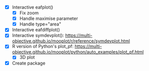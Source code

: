  - [x] Interactive eafplot()
   - [x] Fix zoom
   - [x] Handle maximise parameter
   - [x] Handle type="area"
 - [x] Interactive eafdiffplot()
 - [x] Interactive symdevplot():
https://multi-objective.github.io/mooplot/r/reference/symdevplot.html
 - [x] R version of Python's plot_pf:
https://multi-objective.github.io/mooplot/python/auto_examples/plot_pf.html
    - [x] 3D plot
- [x] Create package

